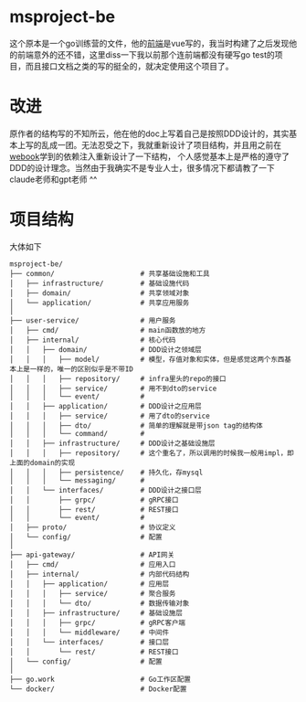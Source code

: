 # msproject-be

这个原本是一个go训练营的文件，他的[前端](https://github.com/Wafer233/msproject-fe)是vue写的，我当时构建了之后发现他的前端意外的还不错，这里diss一下我以前那个连前端都没有硬写go test的项目，而且接口文档之类的写的挺全的，就决定使用这个项目了。

# 改进
原作者的结构写的不知所云，他在他的doc上写着自己是按照DDD设计的，其实基本上写的乱成一团。无法忍受之下，我就重新设计了项目结构，并且用之前在[webook](https://github.com/Wafer233/webook)学到的依赖注入重新设计了一下结构，
个人感觉基本上是严格的遵守了DDD的设计理念。当然由于我确实不是专业人士，很多情况下都请教了一下claude老师和gpt老师 ^^

# 项目结构
大体如下
```
msproject-be/
├── common/                     # 共享基础设施和工具
│   ├── infrastructure/         # 基础设施代码
│   ├── domain/                 # 共享领域对象
│   └── application/            # 共享应用服务
│
├── user-service/               # 用户服务
│   ├── cmd/                    # main函数放的地方
│   ├── internal/               # 核心代码
│   │   ├── domain/             # DDD设计之领域层 
│   │   │   ├── model/          # 模型，存值对象和实体，但是感觉这两个东西基本上是一样的，唯一的区别似乎是不带ID
│   │   │   ├── repository/     # infra里头的repo的接口
│   │   │   ├── service/        # 用不到dto的service
│   │   │   └── event/          # 
│   │   ├── application/        # DDD设计之应用层
│   │   │   ├── service/        # 用了dto的service
│   │   │   ├── dto/            # 简单的理解就是带json tag的结构体
│   │   │   └── command/        # 
│   │   ├── infrastructure/     # DDD设计之基础设施层
│   │   │   ├── repository/     # 这个重名了，所以调用的时候我一般用impl，即上面的domain的实现
│   │   │   ├── persistence/    # 持久化，存mysql
│   │   │   └── messaging/      # 
│   │   └── interfaces/         # DDD设计之接口层
│   │       ├── grpc/           # gRPC接口
│   │       ├── rest/           # REST接口
│   │       └── event/          # 
│   ├── proto/                  # 协议定义
│   └── config/                 # 配置
│
├── api-gateway/                # API网关
│   ├── cmd/                    # 应用入口
│   ├── internal/               # 内部代码结构
│   │   ├── application/        # 应用层
│   │   │   ├── service/        # 聚合服务
│   │   │   └── dto/            # 数据传输对象
│   │   ├── infrastructure/     # 基础设施层
│   │   │   ├── grpc/           # gRPC客户端
│   │   │   └── middleware/     # 中间件
│   │   └── interfaces/         # 接口层
│   │       └── rest/           # REST接口
│   └── config/                 # 配置
│
├── go.work                     # Go工作区配置
└── docker/                     # Docker配置
```
